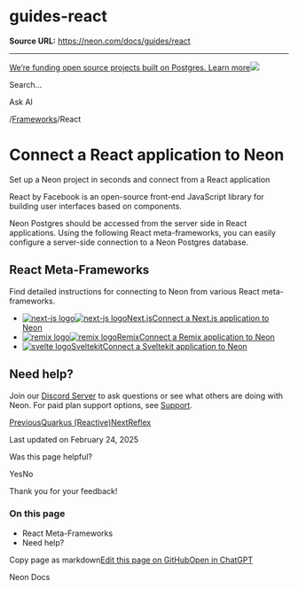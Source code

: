 # guides-react

**Source URL:** https://neon.com/docs/guides/react

---

[We’re funding open source projects built on Postgres. Learn more![](/_next/static/svgs/9ee958f8b2be7694e4ce9140c14df68e.svg)](https://neon.com/programs/open-source)

Search...

Ask AI

[](/docs)/[Frameworks](/docs/get-started/frameworks)/React

# Connect a React application to Neon

Set up a Neon project in seconds and connect from a React application

React by Facebook is an open-source front-end JavaScript library for building user interfaces based on components.

Neon Postgres should be accessed from the server side in React applications. Using the following React meta-frameworks, you can easily configure a server-side connection to a Neon Postgres database.

## React Meta-Frameworks

Find detailed instructions for connecting to Neon from various React meta-frameworks.

  * [![next-js logo](/images/technology-logos/next-js.svg)![next-js logo](/images/technology-logos/next-js-dark.svg)Next.jsConnect a Next.js application to Neon](/docs/guides/nextjs)
  * [![remix logo](/images/technology-logos/remix.svg)![remix logo](/images/technology-logos/remix-dark.svg)RemixConnect a Remix application to Neon](/docs/guides/remix)
  * [![svelte logo](/images/technology-logos/svelte.svg)SveltekitConnect a Sveltekit application to Neon](/docs/guides/sveltekit)



## Need help?

Join our [Discord Server](https://discord.gg/92vNTzKDGp) to ask questions or see what others are doing with Neon. For paid plan support options, see [Support](/docs/introduction/support).

[PreviousQuarkus (Reactive)](/docs/guides/quarkus-reactive)[NextReflex](/docs/guides/reflex)

Last updated on February 24, 2025

Was this page helpful?

YesNo

Thank you for your feedback!

### On this page

  * React Meta-Frameworks
  * Need help?



Copy page as markdown[Edit this page on GitHub](https://github.com/neondatabase/website/tree/main/content/docs/guides/react.md)[Open in ChatGPT](https://chatgpt.com/?hints=search&q=Read+https://raw.githubusercontent.com/neondatabase/website/refs/heads/main/content/docs/guides/react.md)

Neon Docs